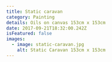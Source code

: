 ```yaml
---
title: Static caravan
category: Painting
details: Oils on canvas 153cm x 153cm
date: 2017-09-21T18:32:00.242Z
isFeatured: false
images:
  - image: static-caravan.jpg
    alt: Static Caravan 153cm x 153cm
---
```

